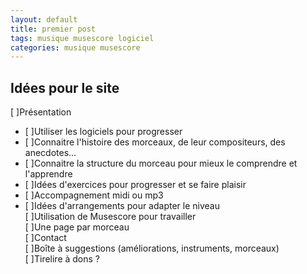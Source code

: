 ```yaml
---
layout: default
title: premier post
tags: musique musescore logiciel
categories: musique musescore
---
```



## Idées pour le site

[ ]Présentation  
- [ ]Utiliser les logiciels pour progresser
- [ ]Connaitre l'histoire des morceaux, de leur compositeurs, des anecdotes...
- [ ]Connaitre la structure du morceau pour mieux le comprendre et l'apprendre
- [ ]Idées d'exercices pour progresser et se faire plaisir
- [ ]Accompagnement midi ou mp3
- [ ]Idées d'arrangements pour adapter le niveau  
[ ]Utilisation de Musescore pour travailler  
[ ]Une page par morceau  
[ ]Contact  
[ ]Boîte à suggestions (améliorations, instruments, morceaux)  
[ ]Tirelire à dons ?  
